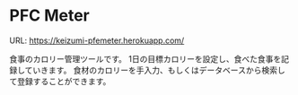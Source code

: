 # PFC Meter
URL: https://keizumi-pfemeter.herokuapp.com/

食事のカロリー管理ツールです。
1日の目標カロリーを設定し、食べた食事を記録していきます。
食材のカロリーを手入力、もしくはデータベースから検索して登録することができます。
